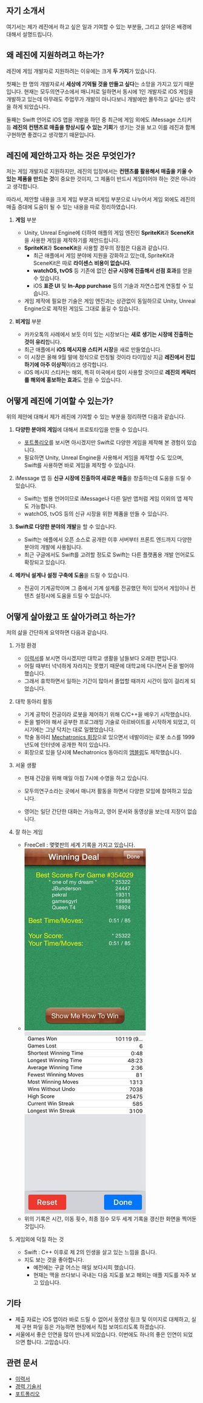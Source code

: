 ## 자기 소개서 

여기서는 제가 레진에서 하고 싶은 일과 기여할 수 있는 부분들, 그리고 살아온 배경에 대해서 설명드립니다.

## 왜 레진에 지원하려고 하는가?

레진에 게임 개발자로 지원하려는 이유에는 크게 **두 가지**가 있습니다.

첫째는 한 명의 개발자로서 **세상에 기억될 것을 만들고 싶다**는 소망을 가지고 있기 때문입니다. 현재는 모두의연구소에서 매니저로 일하면서 동시에 1인 개발자로 iOS 게임을 개발하고 있는데 아무래도 주업무가 개발이 아니다보니 개발에만 몰두하고 싶다는 생각을 하게 되었습니다.

둘째는 Swift 언어로 iOS 앱을 개발을 하던 중 최근에 게임 외에도 iMessage 스티커 등 **레진의 컨텐츠로 매출을 향상시킬 수 있는 기회**가 생기는 것을 보고 이를 레진과 함께 구현하면 좋겠다고 생각했기 때문입니다.

## 레진에 제안하고자 하는 것은 무엇인가?

저는 게임 개발자로 지원하지만, 레진의 입장에서는 **컨텐츠를 활용해서 매출을 키울 수 있는 제품을 만드는 것**이 중요한 것이지, 그 제품이 반드시 게임이어야 하는 것은 아니라고 생각합니다. 

따라서, 제안할 내용을 크게 게임 부분과 비게임 부분으로 나누어서 게임 외에도 레진의 매출 증대에 도움이 될 수 있는 내용을 따로 정리하였습니다.

1. **게임** 부분
	* Unity, Unreal Engine에 더하여 애플의 게임 엔진인 **SpriteKit**과 **SceneKit**을 사용한 게임을 제작하기를 제안드립니다. 
	* **SpriteKit**과 **SceneKit**을 사용할 경우의 장점은 다음과 같습니다.
		* 최근 애플에서 게임 분야에 지원을 강화하고 있는데, SpriteKit과 SceneKit은 따로 **라이센스 비용이 없습니다**.
		* **watchOS, tvOS** 등 기존에 없던 **신규 시장에 진출해서 선점 효과**를 얻을 수 있습니다.
		* iOS **표준 UI** 및 **In-App purchase** 등의 기술과 자연스럽게 연동할 수 있습니다.
	* 게임 제작에 필요한 기술은 게임 엔진과는 상관없이 동일하므로 Unity, Unreal Engine으로 제작된 게임도 그대로 옮길 수 있습니다.
		
2. **비게임** 부분
	* 카카오톡의 사례에서 보듯 이미 있는 시장보다는 **새로 생기는 시장에 진출하는 것이 유리**합니다. 
	* 최근 애플에서 **iOS 메시지용 스티커 시장**을 새로 만들었습니다. 
	* 이 시장은 올해 9월 말에 정식으로 런칭될 것이라 타이밍상 지금 **레진에서 진입하기에 아주 이상적**이라고 생각합니다.
	* iOS 메시지 스티커는 해외, 특히 미국에서 많이 사용할 것이므로 **레진의 케릭터를 해외에 홍보하는 효과**도 얻을 수 있습니다.

## 어떻게 레진에 기여할 수 있는가?

위의 제안에 대해서 제가 레진에 기여할 수 있는 부분을 정리하면 다음과 같습니다.

1. **다양한 분야의 게임**에 대해서 프로토타입을 만들 수 있습니다.
	* [포트폴리오](2016-07-21-Portfolio.md)를 보시면 아시겠지만 Swift로 다양한 게임을 제작해 본 경험이 있습니다.
	* 필요하면 Unity, Unreal Engine을 사용해서 게임을 제작할 수도 있으며, Swift를 사용하면 바로 게임을 제작할 수 있습니다.
	
2. iMessage 앱 등 **신규 시장에 진출하여 새로운 매출**을 창출하는데 도움을 드릴 수 있습니다.
	* Swift는 범용 언어이므로 iMessage나 다른 일반 앱처럼 게임 이외의 앱 제작도 가능합니다.
	* watchOS, tvOS 등의 신규 시장을 위한 제품을 만들 수 있습니다.

3. **Swift로 다양한 분야의 개발**을 할 수 있습니다.	
	* Swift는 애플에서 오픈 소스로 공개한 이후 서버부터 프론트 엔드까지 다양한 분야의 개발에 사용됩니다.
	* 최근 구글에서도 Swift를 고려할 정도로 Swift는 다른 플랫폼용 개발 언어로도 확장되고 있습니다.

4. **메카닉 설계나 설정 구축에 도움**을 드릴 수 있습니다.
	* 전공이 기계공학이며 그 중에서 기계 설계를 전공했던 적이 있어서 게임이나 컨텐츠 설정시에 도움을 드릴 수 있습니다. 

## 어떻게 살아왔고 또 살아가려고 하는가?

저의 삶을 간단하게 요약하면 다음과 같습니다.

1. 가정 환경 
	*  [이력서](2016-07-12-Resume.md)를 보시면 아시겠지만 대학교 생활을 남들보다 오래한 편입니다. 
	* 어릴 때부터 넉넉하게 자라지는 못했기 때문에 대학교에 다니면서 돈을 벌어야 했습니다. 
	* 그래서 휴학하면서 일하는 기간이 많아서 졸업할 때까지 시간이 많이 걸리게 되었습니다.

2. 대학 동아리 활동
	* 기계 공학이 전공이라 로봇을 제어하기 위해 C/C++을 배우기 시작했습니다.
	* 돈을 벌어야 해서 공부한 프로그래밍 기술로 아르바이트를 시작하게 되었고, 이 시기에는 그냥 닥치는 대로 일했었습니다.
	* 학술 동아리 [Mechatronics 회장](http://mecha.namoweb.net/xe/History)으로 있으면서 네발이라는 로봇 소스를 1999년도에 인터넷에 공개한 적이 있습니다.
	* 회장으로 있을 당시에 Mechatronics 동아리의 [앰블럼](http://mecha.namoweb.net/xe/CI)도 제작했습니다.

3. 서울 생활
	* 현재 건강을 위해 매일 아침 7시에 수영을 하고 있습니다.
	* 모두의연구소라는 곳에서 매니저 활동을 하면서 다양한 모임에 참여하고 있습니다.
	
	* 영어는 일단 간단한 대화는 가능하고, 영어 문서와 동영상을 보는데 지장이 없습니다.

4. 잘 하는 게임
	* FreeCell : 몇몇판의 세계 기록을 가지고 있습니다.
	* ![FreeCell](_assets/_FreeCell.jpg) ![FreeCell](_assets/_FreeCell_Score.jpg)
	* 위의 기록은 시간, 이동 횟수, 최종 점수 모두 세계 기록을 갱신한 화면을 찍어둔 것입니다. 	
5. 게임외에 덕질 하는 것
	* Swift : C++ 이후로 제 2의 인생을 살고 있는 느낌을 줍니다.
	* 지도 보는 것을 좋아합니다. 
		* 예전에는 구글 어스는 매일 보다시피 했습니다. 
		* 현재는 맥을 쓰다보니 국내는 다음 지도를 보고 해외는 애플 지도를 자주 보고 있습니다.

## 기타 

* 제출 자료는 iOS 앱이라 바로 드릴 수 없어서 동영상 링크 및 이미지로 대체하고, 실제 구현 파일 등은 가능하면 현장에서 직접 보여드리도록 하겠습니다.
* 서울에서 좋은 인연을 많이 만나게 되었습니다. 이번에도 하나의 좋은 인연이 되었으면 합니다. 고맙습니다.


## 관련 문서

* [이력서](2016-07-12-Resume.md)
* [경력 기술서](2016-07-21-Employment-Highlight.md)
* [포트폴리오](2016-07-21-Portfolio.md)